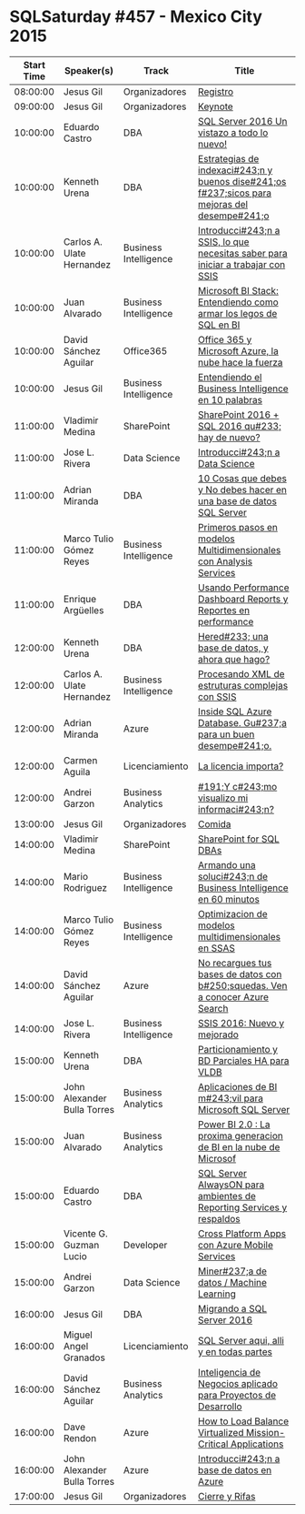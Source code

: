 # SQLSaturday #457 - Mexico City 2015
Start Time|Speaker(s)|Track|Title
---|---|---|---
08:00:00|Jesus Gil|Organizadores|[Registro](41845.md)
09:00:00|Jesus Gil|Organizadores|[Keynote](41846.md)
10:00:00|Eduardo Castro|DBA|[SQL Server 2016 Un vistazo a todo lo nuevo!](37995.md)
10:00:00|Kenneth Urena|DBA|[Estrategias de indexaci#243;n y buenos dise#241;os f#237;sicos para mejoras del desempe#241;o](38321.md)
10:00:00|Carlos A. Ulate Hernandez|Business Intelligence|[Introducci#243;n a SSIS, lo que necesitas saber para iniciar a trabajar con SSIS](38463.md)
10:00:00|Juan Alvarado|Business Intelligence|[Microsoft BI Stack: Entendiendo como armar los legos de SQL en BI](39934.md)
10:00:00|David Sánchez Aguilar|Office365|[Office 365 y Microsoft Azure, la nube hace la fuerza](41690.md)
10:00:00|Jesus Gil|Business Intelligence|[Entendiendo el Business Intelligence en 10 palabras](42556.md)
11:00:00|Vladimir Medina|SharePoint|[SharePoint 2016 + SQL 2016 qu#233; hay de nuevo?](37967.md)
11:00:00|Jose L. Rivera|Data Science|[Introducci#243;n a Data Science](39746.md)
11:00:00|Adrian Miranda|DBA|[10 Cosas que debes y No debes hacer en una base de datos SQL Server](40300.md)
11:00:00|Marco Tulio Gómez Reyes|Business Intelligence|[Primeros pasos en modelos Multidimensionales con Analysis Services](40693.md)
11:00:00|Enrique Argüelles|DBA|[Usando Performance Dashboard Reports y Reportes en performance](40888.md)
12:00:00|Kenneth Urena|DBA|[Hered#233; una base de datos, y ahora que hago?](38318.md)
12:00:00|Carlos A. Ulate Hernandez|Business Intelligence|[Procesando XML de estruturas complejas con SSIS](38464.md)
12:00:00|Adrian Miranda|Azure|[Inside SQL Azure Database. Gu#237;a para un buen desempe#241;o.](40298.md)
12:00:00|Carmen Aguila|Licenciamiento|[La licencia importa?](41134.md)
12:00:00|Andrei Garzon|Business Analytics|[#191;Y c#243;mo visualizo mi informaci#243;n?](41738.md)
13:00:00|Jesus Gil|Organizadores|[Comida](41852.md)
14:00:00|Vladimir Medina|SharePoint|[SharePoint for SQL DBAs](37968.md)
14:00:00|Mario Rodriguez|Business Intelligence|[Armando una soluci#243;n de Business Intelligence en 60 minutos](40602.md)
14:00:00|Marco Tulio Gómez Reyes|Business Intelligence|[Optimizacion de modelos multidimensionales en SSAS](40692.md)
14:00:00|David Sánchez Aguilar|Azure|[No recargues tus bases de datos con b#250;squedas. Ven a conocer Azure Search](41689.md)
14:00:00|Jose L. Rivera|Business Intelligence|[SSIS 2016: Nuevo y mejorado](41714.md)
15:00:00|Kenneth Urena|DBA|[Particionamiento y BD Parciales HA para VLDB](38319.md)
15:00:00|John Alexander Bulla Torres|Business Analytics|[Aplicaciones de BI m#243;vil para Microsoft SQL Server](39165.md)
15:00:00|Juan Alvarado|Business Analytics|[Power BI 2.0 : La proxima generacion de BI en la nube de Microsof](39933.md)
15:00:00|Eduardo Castro|DBA|[SQL Server AlwaysON para ambientes de Reporting Services y respaldos](41189.md)
15:00:00|Vicente G. Guzman Lucio|Developer|[Cross Platform Apps con Azure Mobile Services](41377.md)
15:00:00|Andrei Garzon|Data Science|[Miner#237;a de datos / Machine Learning](41751.md)
16:00:00|Jesus Gil|DBA|[Migrando a SQL Server 2016](37966.md)
16:00:00|Miguel Angel Granados|Licenciamiento|[SQL Server aqui, alli y en todas partes](39378.md)
16:00:00|David Sánchez Aguilar|Business Analytics|[Inteligencia de Negocios aplicado para Proyectos de Desarrollo](41688.md)
16:00:00|Dave Rendon|Azure|[How to Load Balance Virtualized Mission-Critical Applications](42550.md)
16:00:00|John Alexander Bulla Torres|Azure|[Introducci#243;n a base de datos en Azure](42611.md)
17:00:00|Jesus Gil|Organizadores|[Cierre y Rifas](41853.md)
